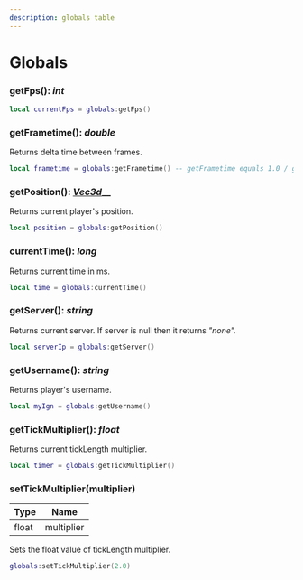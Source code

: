 ```yaml
---
description: globals table
---
```


# Globals

### getFps(): _int_

```lua
local currentFps = globals:getFps()
```

### getFrametime(): _double_

Returns delta time between frames.

```lua
local frametime = globals:getFrametime() -- getFrametime equals 1.0 / getFps
```

### getPosition(): [_Vec3d_](types/vec3d.md)__

Returns current player's position.

```lua
local position = globals:getPosition()
```

### currentTime(): _long_

Returns current time in ms.

```lua
local time = globals:currentTime()
```

### getServer(): _string_&#x20;

Returns current server. If server is null then it returns _"none"._

```lua
local serverIp = globals:getServer()
```

### getUsername(): _string_

Returns player's username.

```lua
local myIgn = globals:getUsername()
```

### getTickMultiplier(): _float_

Returns current tickLength multiplier.

```lua
local timer = globals:getTickMultiplier()
```

### setTickMultiplier(multiplier)

| Type  | Name       |
| ----- | ---------- |
| float | multiplier |

Sets the float value of tickLength multiplier.

```lua
globals:setTickMultiplier(2.0)
```
